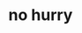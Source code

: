 ---
layout: playlist
title: no hurry
section: College
embed: <iframe src="https://open.spotify.com/embed/playlist/5lDNQdo2PjEfnSrSyOHgkr" width="300" height="380" frameborder="0" allowtransparency="true" allow="encrypted-media"></iframe>
story: sophomore winter
order: 6
---